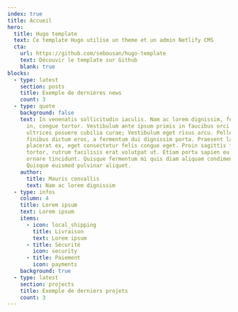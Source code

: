 ```yaml
---
index: true
title: Accueil
hero:
  title: Hugo template
  text: Ce template Hugo utilise un theme et un admin Netlify CMS
  cta:
    url: https://github.com/sebousan/hugo-template
    text: Découvir le template sur Github
    blank: true
blocks:
  - type: latest
    section: posts
    title: Exemple de dernières news
    count: 3
  - type: quote
    background: false
    text: In venenatis sollicitudin iaculis. Nam ac lorem dignissim, feugiat magna
      in, congue tortor. Vestibulum ante ipsum primis in faucibus orci luctus et
      ultrices posuere cubilia curae; Vestibulum eget risus arcu. Pellentesque
      finibus dictum eros, a fermentum dui dignissim porta. Praesent lacinia
      placerat ex, eget consectetur felis congue eget. Proin sagittis faucibus
      tortor, rutrum facilisis erat volutpat ut. Etiam porta sapien eu tellus
      ornare tincidunt. Quisque fermentum mi quis diam aliquam condimentum.
      Quisque euismod pulvinar aliquet.
    author:
      title: Mauris convallis
      text: Nam ac lorem dignissim
  - type: infos
    column: 4
    title: Lorem ipsum
    text: Lorem ipsum
    items:
      - icon: local_shipping
        title: Livraison
        text: Lorem ipsum
      - title: Sécurité
        icon: security
      - title: Paiement
        icon: payments
    background: true
  - type: latest
    section: projects
    title: Exemple de derniers projets
    count: 3
---
```

